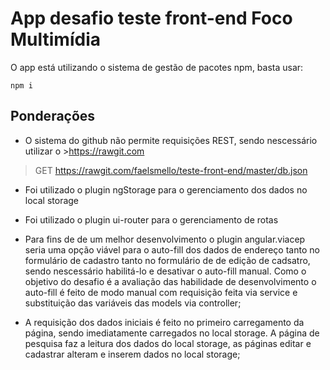 # App desafio teste front-end Foco Multimídia

O app está utilizando o sistema de gestão de pacotes npm, basta usar:

```
npm i
````

## Ponderações

* O sistema do github não permite requisições REST, sendo nescessário utilizar o >https://rawgit.com
> GET https://rawgit.com/faelsmello/teste-front-end/master/db.json

* Foi utilizado o plugin ngStorage para o gerenciamento dos dados no local storage

* Foi utilizado o plugin ui-router para o gerenciamento de rotas

* Para fins de de um melhor desenvolvimento o plugin angular.viacep seria uma opção viável para o auto-fill dos dados de endereço tanto no formulário de cadastro tanto no formulário de de edição de cadsatro, sendo nescessário habilitá-lo e desativar o auto-fill manual. Como o objetivo do desafio é a avaliação das habilidade de desenvolvimento o auto-fill é feito de modo manual com requisição feita via service e substituição das variáveis das models via controller;

* A requisição dos dados iniciais é feito no primeiro carregamento da página, sendo imediatamente carregados no local storage. A página de pesquisa faz a leitura dos dados do local storage, as páginas editar e cadastrar alteram e inserem dados no local storage;



